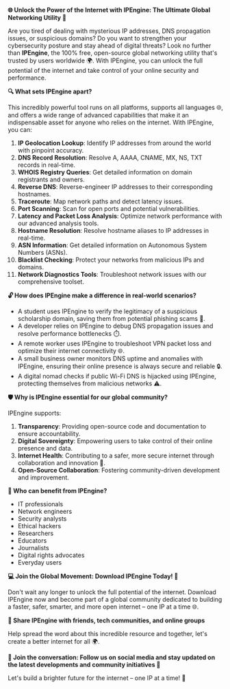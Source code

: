 **🌐 Unlock the Power of the Internet with IPEngine: The Ultimate Global Networking Utility 🚀**

Are you tired of dealing with mysterious IP addresses, DNS propagation issues, or suspicious domains? Do you want to strengthen your cybersecurity posture and stay ahead of digital threats? Look no further than **IPEngine**, the 100% free, open-source global networking utility that's trusted by users worldwide 🌍. With IPEngine, you can unlock the full potential of the internet and take control of your online security and performance.

**🔍 What sets IPEngine apart?**

This incredibly powerful tool runs on all platforms, supports all languages 🌐, and offers a wide range of advanced capabilities that make it an indispensable asset for anyone who relies on the internet. With IPEngine, you can:

1. **IP Geolocation Lookup**: Identify IP addresses from around the world with pinpoint accuracy.
2. **DNS Record Resolution**: Resolve A, AAAA, CNAME, MX, NS, TXT records in real-time.
3. **WHOIS Registry Queries**: Get detailed information on domain registrants and owners.
4. **Reverse DNS**: Reverse-engineer IP addresses to their corresponding hostnames.
5. **Traceroute**: Map network paths and detect latency issues.
6. **Port Scanning**: Scan for open ports and potential vulnerabilities.
7. **Latency and Packet Loss Analysis**: Optimize network performance with our advanced analysis tools.
8. **Hostname Resolution**: Resolve hostname aliases to IP addresses in real-time.
9. **ASN Information**: Get detailed information on Autonomous System Numbers (ASNs).
10. **Blacklist Checking**: Protect your networks from malicious IPs and domains.
11. **Network Diagnostics Tools**: Troubleshoot network issues with our comprehensive toolset.

**🔓 How does IPEngine make a difference in real-world scenarios?**

* A student uses IPEngine to verify the legitimacy of a suspicious scholarship domain, saving them from potential phishing scams 🚫.
* A developer relies on IPEngine to debug DNS propagation issues and resolve performance bottlenecks ⏱️.
* A remote worker uses IPEngine to troubleshoot VPN packet loss and optimize their internet connectivity 🌐.
* A small business owner monitors DNS uptime and anomalies with IPEngine, ensuring their online presence is always secure and reliable 🔒.
* A digital nomad checks if public Wi-Fi DNS is hijacked using IPEngine, protecting themselves from malicious networks ⚠️.

**🛡️ Why is IPEngine essential for our global community?**

IPEngine supports:

1. **Transparency**: Providing open-source code and documentation to ensure accountability.
2. **Digital Sovereignty**: Empowering users to take control of their online presence and data.
3. **Internet Health**: Contributing to a safer, more secure internet through collaboration and innovation 🚀.
4. **Open-Source Collaboration**: Fostering community-driven development and improvement.

**👥 Who can benefit from IPEngine?**

* IT professionals
* Network engineers
* Security analysts
* Ethical hackers
* Researchers
* Educators
* Journalists
* Digital rights advocates
* Everyday users

**💻 Join the Global Movement: Download IPEngine Today! 📡**

Don't wait any longer to unlock the full potential of the internet. Download IPEngine now and become part of a global community dedicated to building a faster, safer, smarter, and more open internet – one IP at a time 🌐.

**🤝 Share IPEngine with friends, tech communities, and online groups**

Help spread the word about this incredible resource and together, let's create a better internet for all 🌍.

**💬 Join the conversation: Follow us on social media and stay updated on the latest developments and community initiatives 📢**

Let's build a brighter future for the internet – one IP at a time! 🔐